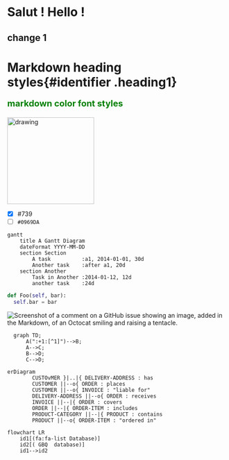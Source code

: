 # Salut ! Hello !
## change 1

# Markdown heading styles{#identifier .heading1}

<p style="color:green;font-weight:700;font-size:20px">markdown color font styles</p>

<img src="https://upload.wikimedia.org/wikipedia/commons/thumb/8/84/Apple_Computer_Logo_rainbow.svg/771px-Apple_Computer_Logo_rainbow.svg.png" alt="drawing" style="width:200px;"/>

- [x] #739
- [ ] `#0969DA`
```mermaid
gantt
    title A Gantt Diagram
    dateFormat YYYY-MM-DD
    section Section
        A task          :a1, 2014-01-01, 30d
        Another task    :after a1, 20d
    section Another
        Task in Another :2014-01-12, 12d
        another task    :24d
```
```python
def Foo(self, bar):
  self.bar = bar
```

![Screenshot of a comment on a GitHub issue showing an image, added in the Markdown, of an Octocat smiling and raising a tentacle.](https://upload.wikimedia.org/wikipedia/commons/thumb/8/84/Apple_Computer_Logo_rainbow.svg/771px-Apple_Computer_Logo_rainbow.svg.png)
```mermaid
  graph TD;
      A(":+1:[^1]")-->B;
      A-->C;
      B-->D;
      C-->D;
  ```
  ```mermaid
  erDiagram
          CUSTOvMER }|..|{ DELIVERY-ADDRESS : has
          CUSTOMER ||--o{ ORDER : places
          CUSTOMER ||--o{ INVOICE : "liable for"
          DELIVERY-ADDRESS ||--o{ ORDER : receives
          INVOICE ||--|{ ORDER : covers
          ORDER ||--|{ ORDER-ITEM : includes
          PRODUCT-CATEGORY ||--|{ PRODUCT : contains
          PRODUCT ||--o{ ORDER-ITEM : "ordered in"
```
```mermaid
flowchart LR
    id1[(fa:fa-list Database)]
    id2[( GBQ  database)]
    id1-->id2
```
